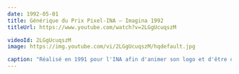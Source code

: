 ```yaml
---
date: 1992-05-01
title: Générique du Prix Pixel-INA – Imagina 1992
titleUrl: https://www.youtube.com/watch?v=2LGgUcuqszM

videoId: 2LGgUcuqszM
image: https://img.youtube.com/vi/2LGgUcuqszM/hqdefault.jpg

caption: "Réalisé en 1991 pour l'INA afin d'animer son logo et d'être diffusé en ouverture des conférences Imagina. Le travail d'animation pour chacun des personnages permet de transmettre les sentiments et la réaction de la salle au début de la conférence."
---
```

